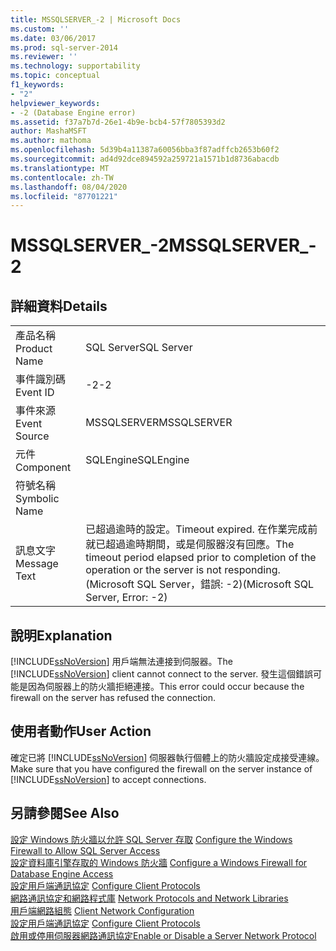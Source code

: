 ```yaml
---
title: MSSQLSERVER_-2 | Microsoft Docs
ms.custom: ''
ms.date: 03/06/2017
ms.prod: sql-server-2014
ms.reviewer: ''
ms.technology: supportability
ms.topic: conceptual
f1_keywords:
- "2"
helpviewer_keywords:
- -2 (Database Engine error)
ms.assetid: f37a7b7d-26e1-4b9e-bcb4-57f7805393d2
author: MashaMSFT
ms.author: mathoma
ms.openlocfilehash: 5d39b4a11387a60056bba3f87adffcb2653b60f2
ms.sourcegitcommit: ad4d92dce894592a259721a1571b1d8736abacdb
ms.translationtype: MT
ms.contentlocale: zh-TW
ms.lasthandoff: 08/04/2020
ms.locfileid: "87701221"
---
```

# <a name="mssqlserver_-2"></a><span data-ttu-id="62536-102">MSSQLSERVER_-2</span><span class="sxs-lookup"><span data-stu-id="62536-102">MSSQLSERVER_-2</span></span>
    
## <a name="details"></a><span data-ttu-id="62536-103">詳細資料</span><span class="sxs-lookup"><span data-stu-id="62536-103">Details</span></span>  
  
|||  
|-|-|  
|<span data-ttu-id="62536-104">產品名稱</span><span class="sxs-lookup"><span data-stu-id="62536-104">Product Name</span></span>|<span data-ttu-id="62536-105">SQL Server</span><span class="sxs-lookup"><span data-stu-id="62536-105">SQL Server</span></span>|  
|<span data-ttu-id="62536-106">事件識別碼</span><span class="sxs-lookup"><span data-stu-id="62536-106">Event ID</span></span>|<span data-ttu-id="62536-107">-2</span><span class="sxs-lookup"><span data-stu-id="62536-107">-2</span></span>|  
|<span data-ttu-id="62536-108">事件來源</span><span class="sxs-lookup"><span data-stu-id="62536-108">Event Source</span></span>|<span data-ttu-id="62536-109">MSSQLSERVER</span><span class="sxs-lookup"><span data-stu-id="62536-109">MSSQLSERVER</span></span>|  
|<span data-ttu-id="62536-110">元件</span><span class="sxs-lookup"><span data-stu-id="62536-110">Component</span></span>|<span data-ttu-id="62536-111">SQLEngine</span><span class="sxs-lookup"><span data-stu-id="62536-111">SQLEngine</span></span>|  
|<span data-ttu-id="62536-112">符號名稱</span><span class="sxs-lookup"><span data-stu-id="62536-112">Symbolic Name</span></span>||  
|<span data-ttu-id="62536-113">訊息文字</span><span class="sxs-lookup"><span data-stu-id="62536-113">Message Text</span></span>|<span data-ttu-id="62536-114">已超過逾時的設定。</span><span class="sxs-lookup"><span data-stu-id="62536-114">Timeout expired.</span></span>  <span data-ttu-id="62536-115">在作業完成前就已超過逾時期間，或是伺服器沒有回應。</span><span class="sxs-lookup"><span data-stu-id="62536-115">The timeout period elapsed prior to completion of the operation or the server is not responding.</span></span> <span data-ttu-id="62536-116">(Microsoft SQL Server，錯誤: -2)</span><span class="sxs-lookup"><span data-stu-id="62536-116">(Microsoft SQL Server, Error: -2)</span></span>|   
  
## <a name="explanation"></a><span data-ttu-id="62536-117">說明</span><span class="sxs-lookup"><span data-stu-id="62536-117">Explanation</span></span>  
 <span data-ttu-id="62536-118">[!INCLUDE[ssNoVersion](../../includes/ssnoversion-md.md)] 用戶端無法連接到伺服器。</span><span class="sxs-lookup"><span data-stu-id="62536-118">The [!INCLUDE[ssNoVersion](../../includes/ssnoversion-md.md)] client cannot connect to the server.</span></span> <span data-ttu-id="62536-119">發生這個錯誤可能是因為伺服器上的防火牆拒絕連接。</span><span class="sxs-lookup"><span data-stu-id="62536-119">This error could occur because the firewall on the server has refused the connection.</span></span> 
  
## <a name="user-action"></a><span data-ttu-id="62536-120">使用者動作</span><span class="sxs-lookup"><span data-stu-id="62536-120">User Action</span></span>  
 <span data-ttu-id="62536-121">確定已將 [!INCLUDE[ssNoVersion](../../includes/ssnoversion-md.md)] 伺服器執行個體上的防火牆設定成接受連線。</span><span class="sxs-lookup"><span data-stu-id="62536-121">Make sure that you have configured the firewall on the server instance of [!INCLUDE[ssNoVersion](../../includes/ssnoversion-md.md)] to accept connections.</span></span>  
  
## <a name="see-also"></a><span data-ttu-id="62536-122">另請參閱</span><span class="sxs-lookup"><span data-stu-id="62536-122">See Also</span></span>  
 <span data-ttu-id="62536-123">[設定 Windows 防火牆以允許 SQL Server 存取](../../sql-server/install/configure-the-windows-firewall-to-allow-sql-server-access.md) </span><span class="sxs-lookup"><span data-stu-id="62536-123">[Configure the Windows Firewall to Allow SQL Server Access](../../sql-server/install/configure-the-windows-firewall-to-allow-sql-server-access.md) </span></span>  
 <span data-ttu-id="62536-124">[設定資料庫引擎存取的 Windows 防火牆](../../database-engine/configure-windows/configure-a-windows-firewall-for-database-engine-access.md) </span><span class="sxs-lookup"><span data-stu-id="62536-124">[Configure a Windows Firewall for Database Engine Access](../../database-engine/configure-windows/configure-a-windows-firewall-for-database-engine-access.md) </span></span>  
 <span data-ttu-id="62536-125">[設定用戶端通訊協定](../../database-engine/configure-windows/configure-client-protocols.md) </span><span class="sxs-lookup"><span data-stu-id="62536-125">[Configure Client Protocols](../../database-engine/configure-windows/configure-client-protocols.md) </span></span>  
 <span data-ttu-id="62536-126">[網路通訊協定和網路程式庫](../../sql-server/install/network-protocols-and-network-libraries.md) </span><span class="sxs-lookup"><span data-stu-id="62536-126">[Network Protocols and Network Libraries](../../sql-server/install/network-protocols-and-network-libraries.md) </span></span>  
 <span data-ttu-id="62536-127">[用戶端網路組態](../../database-engine/configure-windows/client-network-configuration.md) </span><span class="sxs-lookup"><span data-stu-id="62536-127">[Client Network Configuration](../../database-engine/configure-windows/client-network-configuration.md) </span></span>  
 <span data-ttu-id="62536-128">[設定用戶端通訊協定](../../database-engine/configure-windows/configure-client-protocols.md) </span><span class="sxs-lookup"><span data-stu-id="62536-128">[Configure Client Protocols](../../database-engine/configure-windows/configure-client-protocols.md) </span></span>  
 [<span data-ttu-id="62536-129">啟用或停用伺服器網路通訊協定</span><span class="sxs-lookup"><span data-stu-id="62536-129">Enable or Disable a Server Network Protocol</span></span>](../../database-engine/configure-windows/enable-or-disable-a-server-network-protocol.md)  
  
